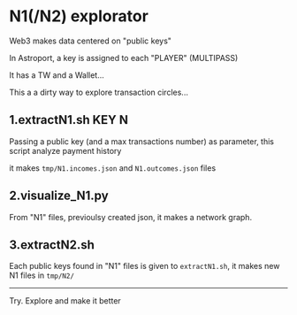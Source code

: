 # N1(/N2) explorator

Web3 makes data centered on "public keys"

In Astroport, a key is assigned to each "PLAYER" (MULTIPASS)

It has a TW and a Wallet...

This a a dirty way to explore transaction circles...

## 1.extractN1.sh KEY N

Passing a public key (and a max transactions number) as parameter, this script analyze payment history

it makes  ```tmp/N1.incomes.json``` and ```N1.outcomes.json``` files

## 2.visualize_N1.py

From "N1" files, previoulsy created json, it makes a network graph.

## 3.extractN2.sh

Each public keys found in "N1" files is given to ```extractN1.sh```, it makes new N1 files in ```tmp/N2/```


---

Try. Explore and make it better
